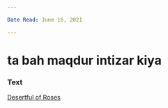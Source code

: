```yaml
---

Date Read: June 16, 2021

---
```


# ta bah maqdur intizar kiya

### Text
[Desertful of Roses](http://www.columbia.edu/itc/mealac/pritchett/00garden/00c/0058/index_0058.html)

